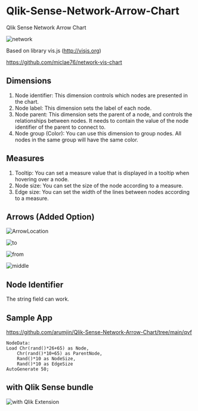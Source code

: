 # Qlik-Sense-Network-Arrow-Chart

Qlik Sense Network Arrow Chart

![network](https://user-images.githubusercontent.com/7877793/113825861-72c39c00-97bc-11eb-8a39-3f9b36b55dc6.png)

Based on library vis.js (http://visjs.org)

https://github.com/miclae76/network-vis-chart


## Dimensions
1. Node identifier: This dimension controls which nodes are presented in the chart.
2. Node label: This dimension sets the label of each node.
3. Node parent: This dimension sets the parent of a node, and controls the relationships between nodes. It needs to contain the value of the node identifier of the parent to connect to.
4. Node group (Color): You can use this dimension to group nodes. All nodes in the same group will have the same color.

## Measures
1. Tooltip: You can set a measure value that is displayed in a tooltip when hovering over a node.
2. Node size: You can set the size of the node according to a measure.
3. Edge size: You can set the width of the lines between nodes according to a measure.

## Arrows (Added Option)
![ArrowLocation](https://user-images.githubusercontent.com/7877793/113826358-05fcd180-97bd-11eb-9538-16fb3a7c55e6.png)

![to](https://user-images.githubusercontent.com/7877793/113827023-ca163c00-97bd-11eb-8be5-e01d06cfedbf.png)

![from](https://user-images.githubusercontent.com/7877793/113827037-ce425980-97bd-11eb-910a-f38630785286.png)

![middle](https://user-images.githubusercontent.com/7877793/113827046-d13d4a00-97bd-11eb-828a-91fc93e9aab8.png)

## Node Identifier
The string field can work.

## Sample App
https://github.com/arumjin/Qlik-Sense-Network-Arrow-Chart/tree/main/qvf

 ```
NodeData:
Load Chr(rand()*26+65) as Node,
	 Chr(rand()*10+65) as ParentNode,
     Rand()*10 as NodeSize,
     Rand()*10 as EdgeSize
AutoGenerate 50;
 ```

## with Qlik Sense bundle
![with Qlik Extension](https://user-images.githubusercontent.com/7877793/113829925-072ffd80-97c1-11eb-9536-9bfb3bf25137.png)
